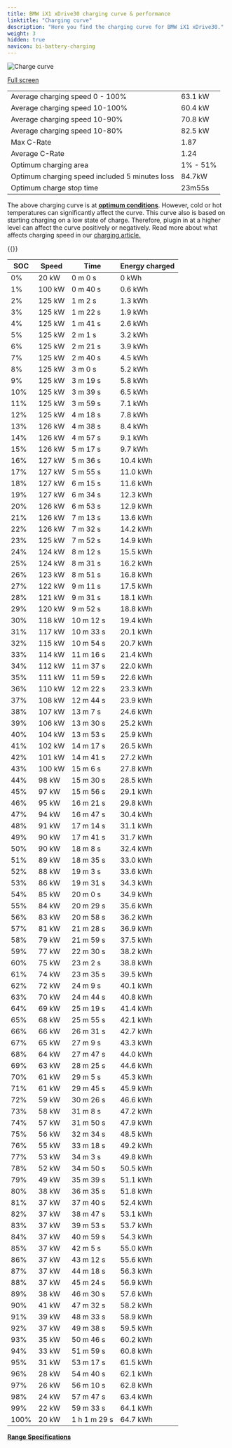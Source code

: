 ```yaml
---
title: BMW iX1 xDrive30 charging curve & performance
linktitle: "Charging curve"
description: "Here you find the charging curve for BMW iX1 xDrive30."
weight: 3
hidden: true
navicon: bi-battery-charging
---
```

<!-- markdownlint-disable MD033 -->
<img src="../chargingcurve.svg" alt="Charge curve" class="img-fluid">

[Full screen](../chargingcurve.svg)


<table class="table table-striped border">
<tbody>
<tr>
<td>Average charging speed 0 - 100%</td><td>63.1 kW</td>
</tr>
<tr>
<td>Average charging speed 10-100%</td><td>60.4 kW</td>
</tr>
<tr>
<td>Average charging speed 10-90%</td><td>70.8 kW</td>
</tr>
<tr>
<td>Average charging speed 10-80%</td><td>82.5 kW</td>
</tr>
<tr>
<td>Max C-Rate</td><td>1.87</td>
</tr>
<tr>
<td>Average C-Rate</td><td>1.24</td>
</tr>
<tr>
<td>Optimum charging area</td><td>1% - 51%</td>
</tr>
<tr>
<td>Optimum charging speed included 5 minutes loss</td><td>84.7kW</td>
</tr>
<tr>
<td>Optimum charge stop time</td><td>23m55s</td>
</tr>
</tbody>
</table>


The above charging curve is at **[optimum conditions](../../../../../technology/battery/charging/#temperature)**. However, cold or hot temperatures can significantly affect the curve. This curve also is based on starting charging on a low state of charge. Therefore, plugin in at a higher level can affect the curve positively or negatively. Read more about what affects charging speed in our [charging article.](../../../../../technology/battery/charging/)


{{<evkxdisplayaddarticle />}}
<table class="table table-striped border">
<thead>
<tr><th>SOC</th><th>Speed</th><th>Time</th><th>Energy charged</th></tr>
</thead>
<tbody>
<tr>
<td>0%</td><td>20 kW</td><td> 0 m 0 s </td><td>0 kWh </td>
</tr>
<tr>
<td>1%</td><td>100 kW</td><td> 0 m 40 s </td><td>0.6 kWh </td>
</tr>
<tr>
<td>2%</td><td>125 kW</td><td> 1 m 2 s </td><td>1.3 kWh </td>
</tr>
<tr>
<td>3%</td><td>125 kW</td><td> 1 m 22 s </td><td>1.9 kWh </td>
</tr>
<tr>
<td>4%</td><td>125 kW</td><td> 1 m 41 s </td><td>2.6 kWh </td>
</tr>
<tr>
<td>5%</td><td>125 kW</td><td> 2 m 1 s </td><td>3.2 kWh </td>
</tr>
<tr>
<td>6%</td><td>125 kW</td><td> 2 m 21 s </td><td>3.9 kWh </td>
</tr>
<tr>
<td>7%</td><td>125 kW</td><td> 2 m 40 s </td><td>4.5 kWh </td>
</tr>
<tr>
<td>8%</td><td>125 kW</td><td> 3 m 0 s </td><td>5.2 kWh </td>
</tr>
<tr>
<td>9%</td><td>125 kW</td><td> 3 m 19 s </td><td>5.8 kWh </td>
</tr>
<tr>
<td>10%</td><td>125 kW</td><td> 3 m 39 s </td><td>6.5 kWh </td>
</tr>
<tr>
<td>11%</td><td>125 kW</td><td> 3 m 59 s </td><td>7.1 kWh </td>
</tr>
<tr>
<td>12%</td><td>125 kW</td><td> 4 m 18 s </td><td>7.8 kWh </td>
</tr>
<tr>
<td>13%</td><td>126 kW</td><td> 4 m 38 s </td><td>8.4 kWh </td>
</tr>
<tr>
<td>14%</td><td>126 kW</td><td> 4 m 57 s </td><td>9.1 kWh </td>
</tr>
<tr>
<td>15%</td><td>126 kW</td><td> 5 m 17 s </td><td>9.7 kWh </td>
</tr>
<tr>
<td>16%</td><td>127 kW</td><td> 5 m 36 s </td><td>10.4 kWh </td>
</tr>
<tr>
<td>17%</td><td>127 kW</td><td> 5 m 55 s </td><td>11.0 kWh </td>
</tr>
<tr>
<td>18%</td><td>127 kW</td><td> 6 m 15 s </td><td>11.6 kWh </td>
</tr>
<tr>
<td>19%</td><td>127 kW</td><td> 6 m 34 s </td><td>12.3 kWh </td>
</tr>
<tr>
<td>20%</td><td>126 kW</td><td> 6 m 53 s </td><td>12.9 kWh </td>
</tr>
<tr>
<td>21%</td><td>126 kW</td><td> 7 m 13 s </td><td>13.6 kWh </td>
</tr>
<tr>
<td>22%</td><td>126 kW</td><td> 7 m 32 s </td><td>14.2 kWh </td>
</tr>
<tr>
<td>23%</td><td>125 kW</td><td> 7 m 52 s </td><td>14.9 kWh </td>
</tr>
<tr>
<td>24%</td><td>124 kW</td><td> 8 m 12 s </td><td>15.5 kWh </td>
</tr>
<tr>
<td>25%</td><td>124 kW</td><td> 8 m 31 s </td><td>16.2 kWh </td>
</tr>
<tr>
<td>26%</td><td>123 kW</td><td> 8 m 51 s </td><td>16.8 kWh </td>
</tr>
<tr>
<td>27%</td><td>122 kW</td><td> 9 m 11 s </td><td>17.5 kWh </td>
</tr>
<tr>
<td>28%</td><td>121 kW</td><td> 9 m 31 s </td><td>18.1 kWh </td>
</tr>
<tr>
<td>29%</td><td>120 kW</td><td> 9 m 52 s </td><td>18.8 kWh </td>
</tr>
<tr>
<td>30%</td><td>118 kW</td><td> 10 m 12 s </td><td>19.4 kWh </td>
</tr>
<tr>
<td>31%</td><td>117 kW</td><td> 10 m 33 s </td><td>20.1 kWh </td>
</tr>
<tr>
<td>32%</td><td>115 kW</td><td> 10 m 54 s </td><td>20.7 kWh </td>
</tr>
<tr>
<td>33%</td><td>114 kW</td><td> 11 m 16 s </td><td>21.4 kWh </td>
</tr>
<tr>
<td>34%</td><td>112 kW</td><td> 11 m 37 s </td><td>22.0 kWh </td>
</tr>
<tr>
<td>35%</td><td>111 kW</td><td> 11 m 59 s </td><td>22.6 kWh </td>
</tr>
<tr>
<td>36%</td><td>110 kW</td><td> 12 m 22 s </td><td>23.3 kWh </td>
</tr>
<tr>
<td>37%</td><td>108 kW</td><td> 12 m 44 s </td><td>23.9 kWh </td>
</tr>
<tr>
<td>38%</td><td>107 kW</td><td> 13 m 7 s </td><td>24.6 kWh </td>
</tr>
<tr>
<td>39%</td><td>106 kW</td><td> 13 m 30 s </td><td>25.2 kWh </td>
</tr>
<tr>
<td>40%</td><td>104 kW</td><td> 13 m 53 s </td><td>25.9 kWh </td>
</tr>
<tr>
<td>41%</td><td>102 kW</td><td> 14 m 17 s </td><td>26.5 kWh </td>
</tr>
<tr>
<td>42%</td><td>101 kW</td><td> 14 m 41 s </td><td>27.2 kWh </td>
</tr>
<tr>
<td>43%</td><td>100 kW</td><td> 15 m 6 s </td><td>27.8 kWh </td>
</tr>
<tr>
<td>44%</td><td>98 kW</td><td> 15 m 30 s </td><td>28.5 kWh </td>
</tr>
<tr>
<td>45%</td><td>97 kW</td><td> 15 m 56 s </td><td>29.1 kWh </td>
</tr>
<tr>
<td>46%</td><td>95 kW</td><td> 16 m 21 s </td><td>29.8 kWh </td>
</tr>
<tr>
<td>47%</td><td>94 kW</td><td> 16 m 47 s </td><td>30.4 kWh </td>
</tr>
<tr>
<td>48%</td><td>91 kW</td><td> 17 m 14 s </td><td>31.1 kWh </td>
</tr>
<tr>
<td>49%</td><td>90 kW</td><td> 17 m 41 s </td><td>31.7 kWh </td>
</tr>
<tr>
<td>50%</td><td>90 kW</td><td> 18 m 8 s </td><td>32.4 kWh </td>
</tr>
<tr>
<td>51%</td><td>89 kW</td><td> 18 m 35 s </td><td>33.0 kWh </td>
</tr>
<tr>
<td>52%</td><td>88 kW</td><td> 19 m 3 s </td><td>33.6 kWh </td>
</tr>
<tr>
<td>53%</td><td>86 kW</td><td> 19 m 31 s </td><td>34.3 kWh </td>
</tr>
<tr>
<td>54%</td><td>85 kW</td><td> 20 m 0 s </td><td>34.9 kWh </td>
</tr>
<tr>
<td>55%</td><td>84 kW</td><td> 20 m 29 s </td><td>35.6 kWh </td>
</tr>
<tr>
<td>56%</td><td>83 kW</td><td> 20 m 58 s </td><td>36.2 kWh </td>
</tr>
<tr>
<td>57%</td><td>81 kW</td><td> 21 m 28 s </td><td>36.9 kWh </td>
</tr>
<tr>
<td>58%</td><td>79 kW</td><td> 21 m 59 s </td><td>37.5 kWh </td>
</tr>
<tr>
<td>59%</td><td>77 kW</td><td> 22 m 30 s </td><td>38.2 kWh </td>
</tr>
<tr>
<td>60%</td><td>75 kW</td><td> 23 m 2 s </td><td>38.8 kWh </td>
</tr>
<tr>
<td>61%</td><td>74 kW</td><td> 23 m 35 s </td><td>39.5 kWh </td>
</tr>
<tr>
<td>62%</td><td>72 kW</td><td> 24 m 9 s </td><td>40.1 kWh </td>
</tr>
<tr>
<td>63%</td><td>70 kW</td><td> 24 m 44 s </td><td>40.8 kWh </td>
</tr>
<tr>
<td>64%</td><td>69 kW</td><td> 25 m 19 s </td><td>41.4 kWh </td>
</tr>
<tr>
<td>65%</td><td>68 kW</td><td> 25 m 55 s </td><td>42.1 kWh </td>
</tr>
<tr>
<td>66%</td><td>66 kW</td><td> 26 m 31 s </td><td>42.7 kWh </td>
</tr>
<tr>
<td>67%</td><td>65 kW</td><td> 27 m 9 s </td><td>43.3 kWh </td>
</tr>
<tr>
<td>68%</td><td>64 kW</td><td> 27 m 47 s </td><td>44.0 kWh </td>
</tr>
<tr>
<td>69%</td><td>63 kW</td><td> 28 m 25 s </td><td>44.6 kWh </td>
</tr>
<tr>
<td>70%</td><td>61 kW</td><td> 29 m 5 s </td><td>45.3 kWh </td>
</tr>
<tr>
<td>71%</td><td>61 kW</td><td> 29 m 45 s </td><td>45.9 kWh </td>
</tr>
<tr>
<td>72%</td><td>59 kW</td><td> 30 m 26 s </td><td>46.6 kWh </td>
</tr>
<tr>
<td>73%</td><td>58 kW</td><td> 31 m 8 s </td><td>47.2 kWh </td>
</tr>
<tr>
<td>74%</td><td>57 kW</td><td> 31 m 50 s </td><td>47.9 kWh </td>
</tr>
<tr>
<td>75%</td><td>56 kW</td><td> 32 m 34 s </td><td>48.5 kWh </td>
</tr>
<tr>
<td>76%</td><td>55 kW</td><td> 33 m 18 s </td><td>49.2 kWh </td>
</tr>
<tr>
<td>77%</td><td>53 kW</td><td> 34 m 3 s </td><td>49.8 kWh </td>
</tr>
<tr>
<td>78%</td><td>52 kW</td><td> 34 m 50 s </td><td>50.5 kWh </td>
</tr>
<tr>
<td>79%</td><td>49 kW</td><td> 35 m 39 s </td><td>51.1 kWh </td>
</tr>
<tr>
<td>80%</td><td>38 kW</td><td> 36 m 35 s </td><td>51.8 kWh </td>
</tr>
<tr>
<td>81%</td><td>37 kW</td><td> 37 m 40 s </td><td>52.4 kWh </td>
</tr>
<tr>
<td>82%</td><td>37 kW</td><td> 38 m 47 s </td><td>53.1 kWh </td>
</tr>
<tr>
<td>83%</td><td>37 kW</td><td> 39 m 53 s </td><td>53.7 kWh </td>
</tr>
<tr>
<td>84%</td><td>37 kW</td><td> 40 m 59 s </td><td>54.3 kWh </td>
</tr>
<tr>
<td>85%</td><td>37 kW</td><td> 42 m 5 s </td><td>55.0 kWh </td>
</tr>
<tr>
<td>86%</td><td>37 kW</td><td> 43 m 12 s </td><td>55.6 kWh </td>
</tr>
<tr>
<td>87%</td><td>37 kW</td><td> 44 m 18 s </td><td>56.3 kWh </td>
</tr>
<tr>
<td>88%</td><td>37 kW</td><td> 45 m 24 s </td><td>56.9 kWh </td>
</tr>
<tr>
<td>89%</td><td>38 kW</td><td> 46 m 30 s </td><td>57.6 kWh </td>
</tr>
<tr>
<td>90%</td><td>41 kW</td><td> 47 m 32 s </td><td>58.2 kWh </td>
</tr>
<tr>
<td>91%</td><td>39 kW</td><td> 48 m 33 s </td><td>58.9 kWh </td>
</tr>
<tr>
<td>92%</td><td>37 kW</td><td> 49 m 38 s </td><td>59.5 kWh </td>
</tr>
<tr>
<td>93%</td><td>35 kW</td><td> 50 m 46 s </td><td>60.2 kWh </td>
</tr>
<tr>
<td>94%</td><td>33 kW</td><td> 51 m 59 s </td><td>60.8 kWh </td>
</tr>
<tr>
<td>95%</td><td>31 kW</td><td> 53 m 17 s </td><td>61.5 kWh </td>
</tr>
<tr>
<td>96%</td><td>28 kW</td><td> 54 m 40 s </td><td>62.1 kWh </td>
</tr>
<tr>
<td>97%</td><td>26 kW</td><td> 56 m 10 s </td><td>62.8 kWh </td>
</tr>
<tr>
<td>98%</td><td>24 kW</td><td> 57 m 47 s </td><td>63.4 kWh </td>
</tr>
<tr>
<td>99%</td><td>22 kW</td><td> 59 m 33 s </td><td>64.1 kWh </td>
</tr>
<tr>
<td>100%</td><td>20 kW</td><td>1 h 1 m 29 s </td><td>64.7 kWh </td>
</tr>
</tbody>
</table>

<div class="mt-3 mb-3">
<a href="../rangeandconsumption/" class="text-decoration-none text-black">
<strong><i class="bi-arrow-left"></i> Range </strong>
</a>
<a href="../specifications/" class="text-decoration-none text-black float-end">
<strong>Specifications <i class="bi-arrow-right"></i></strong>
</a>
</div>
